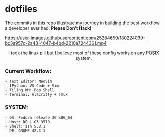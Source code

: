 # dotfiles
 
The commits in this repo illustrate my journey in building the best workflow a developer ever had. __Please Don't Hack!__


https://user-images.githubusercontent.com/25284659/180224099-bc3a957d-2a43-4047-b4bd-2210a7244361.mp4


<p align="center">
  I took the linux pill but I believe most of these config works on any POSIX system.
</p>

### Current Workflow:
```
- Text Editor: Neovim
- IPython: VS Code + Vim
- Tiling WM: Pop Shell
- Terminal: Alacritty + Tmux
```

### SYSTEM: 
```
- OS: Fedora release 36 x86_64
- Host: DELL G3 3579 
- Shell: zsh 5.8.1
- DE: GNOME 42.3.1
```
